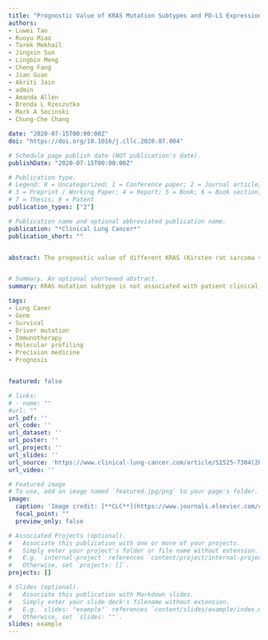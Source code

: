 ```yaml
---
title: "Prognostic Value of KRAS Mutation Subtypes and PD-L1 Expression in Patients With Lung Adenocarcinoma"
authors:
- Luwei Tao
- Ruoyu Miao
- Tarek Mekhail
- Jingxin Sun
- Lingbin Meng
- Cheng Fang
- Jian Guan
- Akriti Jain
- admin
- Amanda Allen
- Brenda L Rzeszutko
- Mark A Socinski
- Chung-Che Chang

date: "2020-07-15T00:00:00Z"
doi: "https://doi.org/10.1016/j.cllc.2020.07.004"

# Schedule page publish date (NOT publication's date).
publishDate: "2020-07-15T00:00:00Z"

# Publication type.
# Legend: 0 = Uncategorized; 1 = Conference paper; 2 = Journal article;
# 3 = Preprint / Working Paper; 4 = Report; 5 = Book; 6 = Book section;
# 7 = Thesis; 8 = Patent
publication_types: ["2"]

# Publication name and optional abbreviated publication name.
publication: "*Clinical Lung Cancer*"
publication_short: ""


abstract: The prognostic value of different KRAS (Kirsten rat sarcoma viral oncogene) mutation subtypes and their association with programmed death ligand 1 (PD-L1) expression in lung adenocarcinoma (LADC) remain unclear. We examined the association of KRAS mutation subtypes with clinical outcomes and PD-L1 expression status.


# Summary. An optional shortened abstract.
summary: KRAS mutation subtype is not associated with patient clinical outcomes or PD-L1 expression status. However, PD-L1 positivity appears to negatively affect OS in LADC patients with G12C mutation. Further study is needed to confirm our observation and to determine if programmed cell death 1/PD-L1 antagonist may affect the clinical outcome of patients with different KRAS mutation subtypes.

tags:
- Lung Caner
- Gene
- Survival
- Driver mutation
- Immunotherapy
- Molecular profiling
- Precision medicine
- Prognosis


featured: false

# links:
# - name: ""
#url: ""
url_pdf: ''
url_code: ''
url_dataset: ''
url_poster: ''
url_project: ''
url_slides: ''
url_source: 'https://www.clinical-lung-cancer.com/article/S1525-7304(20)30226-6/fulltext'
url_video: ''

# Featured image
# To use, add an image named `featured.jpg/png` to your page's folder. 
image:
  caption: 'Image credit: [**CLC**](https://www.journals.elsevier.com/clinical-lung-cancer)'
  focal_point: ""
  preview_only: false

# Associated Projects (optional).
#   Associate this publication with one or more of your projects.
#   Simply enter your project's folder or file name without extension.
#   E.g. `internal-project` references `content/project/internal-project/index.md`.
#   Otherwise, set `projects: []`.
projects: []

# Slides (optional).
#   Associate this publication with Markdown slides.
#   Simply enter your slide deck's filename without extension.
#   E.g. `slides: "example"` references `content/slides/example/index.md`.
#   Otherwise, set `slides: ""`.
slides: example
---
```





